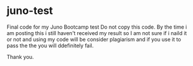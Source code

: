 # juno-test
Final code for my Juno Bootcamp test
Do not copy this code.
By the time i am posting this i still haven't received my result so I am not sure if i naild it or not and using my code will be consider plagiarism and if you use it to pass the the you will ddefinitely fail.

Thank you.